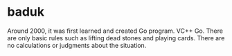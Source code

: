 # baduk
Around 2000, it was first learned and created Go program.
VC++ Go. There are only basic rules such as lifting dead stones and playing cards. There are no calculations or judgments about the situation.
